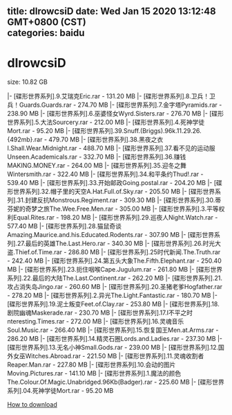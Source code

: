 
title: dlrowcsiD
date: Wed Jan 15 2020 13:12:48 GMT+0800 (CST)    
categories: baidu
---

# dlrowcsiD
size: 10.82 GB
 
 
|- [碟形世界系列].9.艾瑞克Eric.rar - 131.20 MB
|- [碟形世界系列].8.卫兵！卫兵！Guards.Guards.rar - 274.70 MB
|- [碟形世界系列].7.金字塔Pyramids.rar - 238.90 MB
|- [碟形世界系列].6.巫婆怪女Wyrd.Sisters.rar - 276.70 MB
|- [碟形世界系列].5.大法Sourcery.rar - 212.00 MB
|- [碟形世界系列].4.死神学徒Mort.rar - 95.20 MB
|- [碟形世界系列].39.Snuff.(Briggs).96k.11.29.26.{492mb}.rar - 479.70 MB
|- [碟形世界系列].38.黑夜之衣I.Shall.Wear.Midnight.rar - 488.70 MB
|- [碟形世界系列].37.看不见的运动服Unseen.Academicals.rar - 332.70 MB
|- [碟形世界系列].36.赚钱MAKING.MONEY.rar - 264.00 MB
|- [碟形世界系列].35.迎冬之舞Wintersmith.rar - 322.40 MB
|- [碟形世界系列].34.和平条约Thud!.rar - 539.40 MB
|- [碟形世界系列].33.开始邮政Going.postal.rar - 204.20 MB
|- [碟形世界系列].32.帽子里的天空A.Hat.Full.of.Sky.rar - 205.50 MB
|- [碟形世界系列].31.封建反抗Monstrous.Regiment.rar - 309.30 MB
|- [碟形世界系列].30.蒂芬妮的奇梦之旅The.Wee.Free.Men.rar - 305.00 MB
|- [碟形世界系列].3.平等权利Equal.Rites.rar - 198.20 MB
|- [碟形世界系列].29.巡夜人Night.Watch.rar - 577.40 MB
|- [碟形世界系列].28.猫鼠奇谈Amazing.Maurice.and.his.Educated.Rodents.rar - 307.90 MB
|- [碟形世界系列].27.最后的英雄The.Last.Hero.rar - 340.30 MB
|- [碟形世界系列].26.时光大盗.Thief.of.Time.rar - 286.80 MB
|- [碟形世界系列].25时代新闻.The.Truth.rar - 242.40 MB
|- [碟形世界系列].24.第五头大象The.Fifth.Elephant.rar - 250.40 MB
|- [碟形世界系列].23.扼住咽喉Cape.Jugulum.rar - 261.80 MB
|- [碟形世界系列].22.最后的大陆The.Last.Continent.rar - 262.20 MB
|- [碟形世界系列].21.攻占消失岛Jingo.rar - 260.60 MB
|- [碟形世界系列].20.圣猪老爹Hogfather.rar - 278.20 MB
|- [碟形世界系列].2.异光The.Light.Fantastic.rar - 180.70 MB
|- [碟形世界系列].19.泥土叛变Feet.of.Clay.rar - 253.80 MB
|- [碟形世界系列].18.剧院幽魂Maskerade.rar - 230.70 MB
|- [碟形世界系列].17.I不平之时nteresting.Times.rar - 272.00 MB
|- [碟形世界系列].16.灵魂音乐Soul.Music.rar - 266.40 MB
|- [碟形世界系列].15.恢复国王Men.at.Arms.rar - 286.20 MB
|- [碟形世界系列].14.精灵石圈Lords.and.Ladies.rar - 237.30 MB
|- [碟形世界系列].13.无名小神Small.Gods.rar - 239.00 MB
|- [碟形世界系列].12.国外女巫Witches.Abroad.rar - 221.50 MB
|- [碟形世界系列].11.灵魂收割者Reaper.Man.rar - 227.80 MB
|- [碟形世界系列].10.会动的图片Moving.Pictures.rar - 141.10 MB
|- [碟形世界系列].1.魔法的颜色The.Colour.Of.Magic.Unabridged.96Kb(Badger).rar - 225.60 MB
|- [碟形世界系列].04.死神学徒Mort.rar - 95.20 MB

[How to download](https://bpcam.bemobtrk.com/go/2ceec3aa-1ca2-46d6-b9ff-aaa5c184517c?jno=265)